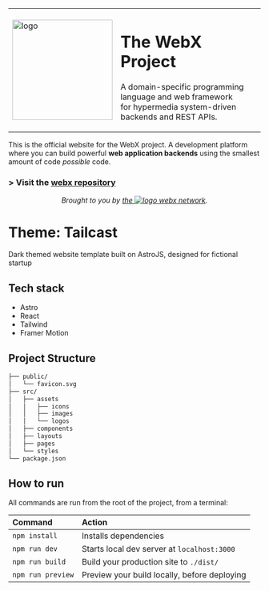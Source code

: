 <div align="center">
  <table>
    <tbody>
      <tr>
        <td><img src="https://raw.githubusercontent.com/webx-net/webx/master/assets/logo_grad.png" alt="logo" width="200px"/></td>
        <td>
          <h1>The WebX Project</h1>
          <p>
            A domain-specific programming language and web framework <br>
            for hypermedia system-driven backends and REST APIs.
          </p>
        </td>
      </tr>
    </tbody>
  </table>
</div>

This is the official website for the WebX project.
A development platform where you can build powerful **web application backends** using the smallest amount of code _possible_ code.

### \> Visit the [webx repository](https://github.com/webx-net/webx)

<div align="center">
  <em>
    Brought to you by <a href="https://github.com/webx-net">the <img src="https://avatars.githubusercontent.com/u/143346084?s=16" alt="logo"> webx network</a>.
  </em>
</div>

# Theme: Tailcast

Dark themed website template built on AstroJS, designed for fictional startup

## Tech stack

- Astro
- React
- Tailwind
- Framer Motion

## Project Structure

```bash
├── public/
│   └── favicon.svg
├── src/
│   ├── assets
│   │   ├── icons
│   │   ├── images
│   │   └── logos
│   ├── components
│   ├── layouts
│   ├── pages
│   └── styles
└── package.json
```

## How to run

All commands are run from the root of the project, from a terminal:

| Command           | Action                                       |
| :---------------- | :------------------------------------------- |
| `npm install`     | Installs dependencies                        |
| `npm run dev`     | Starts local dev server at `localhost:3000`  |
| `npm run build`   | Build your production site to `./dist/`      |
| `npm run preview` | Preview your build locally, before deploying |
